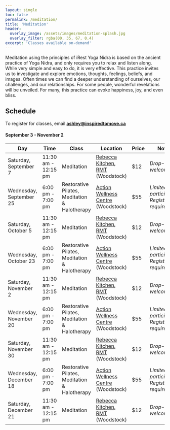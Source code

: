 ```yaml
---
layout: single
toc: false
permalink: /meditation/
title: 'Meditation'
header:
  overlay_image: /assets/images/meditation-splash.jpg
  overlay_filter: rgba(00, 35, 67, 0.4)
excerpt: 'Classes available on-demand'
---
```


Meditation using the principles of iRest Yoga Nidra is based on the ancient practice
of Yoga Nidra, and only requires you to relax and listen along. While very simple and
easy to do, it is very effective. This practice invites us to investigate and explore
emotions, thoughts, feelings, beliefs, and images. Often times we can find a deeper
understanding of ourselves, our challenges, and our relationships. For some people,
wonderful revelations will be unveiled. For many, this practice can evoke happiness,
joy, and even bliss.

## Schedule

To register for classes, email **[ashley@inspiredtomove.ca](mailto:ashley@inspiredtomove.ca)**

#### September 3 - November 2
| Day |Time | Class | Location | Price | Notes
| --- |---- | ----- | -------- | ----- | -----
| Saturday, September 7 | 11:30 am - 12:15 pm | Meditation | [Rebecca Kitchen, RMT](http://www.rebecca-rmt.com) (Woodstock) | $12 | *Drop-ins welcome*
| Wednesday, September 25 | 6:00 pm - 7:00 pm | Restorative Pilates, Meditation & Halotherapy | [Action Wellness Centre](https://www.facebook.com/ActionWellnessCentreON/) (Woodstock) | $55 | *Limited to 4 participants; Registration required*
| Saturday, October 5 | 11:30 am - 12:15 pm | Meditation |  [Rebecca Kitchen, RMT](http://www.rebecca-rmt.com) (Woodstock) | $12 | *Drop-ins welcome*
| Wednesday, October 23 | 6:00 pm - 7:00 pm | Restorative Pilates, Meditation & Halotherapy | [Action Wellness Centre](https://www.facebook.com/ActionWellnessCentreON/) (Woodstock) | $55 | *Limited to 4 participants; Registration required*
| Saturday, November 2 | 11:30 am - 12:15 pm | Meditation | [Rebecca Kitchen, RMT](http://www.rebecca-rmt.com) (Woodstock) | $12 | *Drop-ins welcome*
| Wednesday, November 20 | 6:00 pm - 7:00 pm | Restorative Pilates, Meditation & Halotherapy | [Action Wellness Centre](https://www.facebook.com/ActionWellnessCentreON/) (Woodstock) | $55 | *Limited to 4 participants; Registration required*
| Saturday, November 30 | 11:30 am - 12:15 pm | Meditation | [Rebecca Kitchen, RMT](http://www.rebecca-rmt.com) (Woodstock) | $12 | *Drop-ins welcome*
| Wednesday, December 18 | 6:00 pm - 7:00 pm | Restorative Pilates, Meditation & Halotherapy | [Action Wellness Centre](https://www.facebook.com/ActionWellnessCentreON/) (Woodstock) | $55 | *Limited to 4 participants; Registration required*
| Saturday, December 21 | 11:30 am - 12:15 pm | Meditation | [Rebecca Kitchen, RMT](http://www.rebecca-rmt.com) (Woodstock) | $12 | *Drop-ins welcome*
